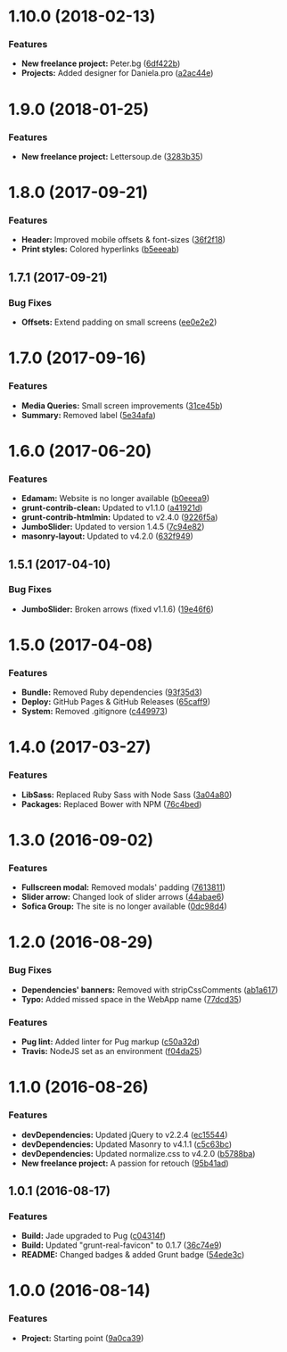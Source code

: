 <a name="1.10.0"></a>
# 1.10.0 (2018-02-13)


### Features

* **New freelance project:** Peter.bg ([6df422b](https://github.com/martinmethod/portfolio/commit/6df422b))
* **Projects:** Added designer for Daniela.pro ([a2ac44e](https://github.com/martinmethod/portfolio/commit/a2ac44e))



<a name="1.9.0"></a>
# 1.9.0 (2018-01-25)


### Features

* **New freelance project:** Lettersoup.de ([3283b35](https://github.com/martinmethod/portfolio/commit/3283b35))



<a name="1.8.0"></a>
# 1.8.0 (2017-09-21)


### Features

* **Header:** Improved mobile offsets & font-sizes ([36f2f18](https://github.com/martinmethod/portfolio/commit/36f2f18))
* **Print styles:** Colored hyperlinks ([b5eeeab](https://github.com/martinmethod/portfolio/commit/b5eeeab))



<a name="1.7.1"></a>
## 1.7.1 (2017-09-21)


### Bug Fixes

* **Offsets:** Extend padding on small screens ([ee0e2e2](https://github.com/martinmethod/portfolio/commit/ee0e2e2))



<a name="1.7.0"></a>
# 1.7.0 (2017-09-16)


### Features

* **Media Queries:** Small screen improvements ([31ce45b](https://github.com/martinmethod/portfolio/commit/31ce45b))
* **Summary:** Removed label ([5e34afa](https://github.com/martinmethod/portfolio/commit/5e34afa))



<a name="1.6.0"></a>
# 1.6.0 (2017-06-20)


### Features

* **Edamam:** Website is no longer available ([b0eeea9](https://github.com/martinmethod/portfolio/commit/b0eeea9))
* **grunt-contrib-clean:** Updated to v1.1.0 ([a41921d](https://github.com/martinmethod/portfolio/commit/a41921d))
* **grunt-contrib-htmlmin:** Updated to v2.4.0 ([9226f5a](https://github.com/martinmethod/portfolio/commit/9226f5a))
* **JumboSlider:** Updated to version 1.4.5 ([7c94e82](https://github.com/martinmethod/portfolio/commit/7c94e82))
* **masonry-layout:** Updated to v4.2.0 ([632f949](https://github.com/martinmethod/portfolio/commit/632f949))



<a name="1.5.1"></a>
## 1.5.1 (2017-04-10)


### Bug Fixes

* **JumboSlider:** Broken arrows (fixed v1.1.6) ([19e46f6](https://github.com/martinmethod/portfolio/commit/19e46f6))



<a name="1.5.0"></a>
# 1.5.0 (2017-04-08)


### Features

* **Bundle:** Removed Ruby dependencies ([93f35d3](https://github.com/martinmethod/portfolio/commit/93f35d3))
* **Deploy:** GitHub Pages & GitHub Releases ([65caff9](https://github.com/martinmethod/portfolio/commit/65caff9))
* **System:** Removed .gitignore ([c449973](https://github.com/martinmethod/portfolio/commit/c449973))



<a name="1.4.0"></a>
# 1.4.0 (2017-03-27)


### Features

* **LibSass:** Replaced Ruby Sass with Node Sass ([3a04a80](https://github.com/martinmethod/portfolio/commit/3a04a80))
* **Packages:** Replaced Bower with NPM ([76c4bed](https://github.com/martinmethod/portfolio/commit/76c4bed))



<a name="1.3.0"></a>
# 1.3.0 (2016-09-02)


### Features

* **Fullscreen modal:** Removed modals' padding ([7613811](https://github.com/martinmethod/portfolio/commit/7613811))
* **Slider arrow:** Changed look of slider arrows ([44abae6](https://github.com/martinmethod/portfolio/commit/44abae6))
* **Sofica Group:** The site is no longer available ([0dc98d4](https://github.com/martinmethod/portfolio/commit/0dc98d4))



<a name="1.2.0"></a>
# 1.2.0 (2016-08-29)


### Bug Fixes

* **Dependencies' banners:** Removed with stripCssComments ([ab1a617](https://github.com/martinmethod/portfolio/commit/ab1a617))
* **Typo:** Added missed space in the WebApp name ([77dcd35](https://github.com/martinmethod/portfolio/commit/77dcd35))


### Features

* **Pug lint:** Added linter for Pug markup ([c50a32d](https://github.com/martinmethod/portfolio/commit/c50a32d))
* **Travis:** NodeJS set as an environment ([f04da25](https://github.com/martinmethod/portfolio/commit/f04da25))



<a name="1.1.0"></a>
# 1.1.0 (2016-08-26)


### Features

* **devDependencies:** Updated jQuery to v2.2.4 ([ec15544](https://github.com/martinmethod/portfolio/commit/ec15544))
* **devDependencies:** Updated Masonry to v4.1.1 ([c5c63bc](https://github.com/martinmethod/portfolio/commit/c5c63bc))
* **devDependencies:** Updated normalize.css to v4.2.0 ([b5788ba](https://github.com/martinmethod/portfolio/commit/b5788ba))
* **New freelance project:** A passion for retouch ([95b41ad](https://github.com/martinmethod/portfolio/commit/95b41ad))



<a name="1.0.1"></a>
## 1.0.1 (2016-08-17)


### Features

* **Build:** Jade upgraded to Pug ([c04314f](https://github.com/martinmethod/portfolio/commit/c04314f))
* **Build:** Updated "grunt-real-favicon" to 0.1.7 ([36c74e9](https://github.com/martinmethod/portfolio/commit/36c74e9))
* **README:** Changed badges & added Grunt badge ([54ede3c](https://github.com/martinmethod/portfolio/commit/54ede3c))



<a name="1.0.0"></a>
# 1.0.0 (2016-08-14)


### Features

* **Project:** Starting point ([9a0ca39](https://github.com/martinmethod/portfolio/commit/9a0ca39))



